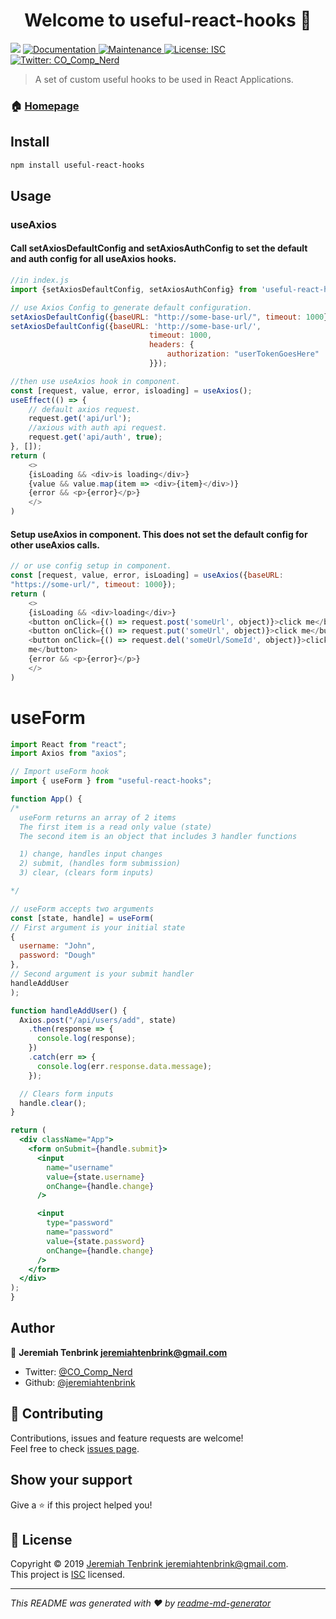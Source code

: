 <h1 align="center">Welcome to useful-react-hooks 👋</h1>
<p>
  <img src="https://img.shields.io/badge/version-0.1.4-blue.svg?cacheSeconds=2592000" />
  <a href="https://github.com/jeremiahtenbrink/useful-hooks#readme">
    <img alt="Documentation" src="https://img.shields.io/badge/documentation-yes-brightgreen.svg" target="_blank" />
  </a>
  <a href="https://github.com/jeremiahtenbrink/useful-hooks/graphs/commit-activity">
    <img alt="Maintenance" src="https://img.shields.io/badge/Maintained%3F-yes-green.svg" target="_blank" />
  </a>
  <a href="https://github.com/jeremiahtenbrink/useful-hooks/blob/master/LICENSE">
    <img alt="License: ISC" src="https://img.shields.io/badge/License-ISC-yellow.svg" target="_blank" />
  </a>
  <a href="https://twitter.com/CO_Comp_Nerd">
    <img alt="Twitter: CO_Comp_Nerd" src="https://img.shields.io/twitter/follow/CO_Comp_Nerd.svg?style=social" target="_blank" />
  </a>
</p>

> A set of custom useful hooks to be used in React Applications.

### 🏠 [Homepage](https://github.com/jeremiahtenbrink/useful-hooks)

## Install

```sh
npm install useful-react-hooks
```

## Usage

### useAxios

#### Call setAxiosDefaultConfig and setAxiosAuthConfig to set the default and auth config for all useAxios hooks.
```javascript
//in index.js
import {setAxiosDefaultConfig, setAxiosAuthConfig} from 'useful-react-hooks';

// use Axios Config to generate default configuration.
setAxiosDefaultConfig({baseURL: "http://some-base-url/", timeout: 1000});
setAxiosDefaultConfig({baseURL: 'http://some-base-url/',
                               timeout: 1000,
                               headers: {
                                   authorization: "userTokenGoesHere"
                               }});

//then use useAxios hook in component.
const [request, value, error, isloading] = useAxios();
useEffect(() => {
    // default axios request.
    request.get('api/url');
    //axious with auth api request.
    request.get('api/auth', true);
}, []);
return (
    <>
    {isLoading && <div>is loading</div>}
    {value && value.map(item => <div>{item}</div>)}
    {error && <p>{error}</p>}
    </>
)
```

#### Setup useAxios in component. This does not set the default config for other useAxios calls.
```javascript
// or use config setup in component.
const [request, value, error, isLoading] = useAxios({baseURL:
"https://some-url/", timeout: 1000});
return (
    <>
    {isLoading && <div>loading</div>}
    <button onClick={() => request.post('someUrl', object)}>click me</button>
    <button onClick={() => request.put('someUrl', object)}>click me</button>
    <button onClick={() => request.del('someUrl/SomeId', object)}>click
    me</button>
    {error && <p>{error}</p>}
    </>
)
```

# useForm

```jsx
import React from "react";
import Axios from "axios";

// Import useForm hook
import { useForm } from "useful-react-hooks";

function App() {
/*
  useForm returns an array of 2 items
  The first item is a read only value (state)
  The second item is an object that includes 3 handler functions

  1) change, handles input changes
  2) submit, (handles form submission)
  3) clear, (clears form inputs)

*/

// useForm accepts two arguments
const [state, handle] = useForm(
// First argument is your initial state
{
  username: "John",
  password: "Dough"
},
// Second argument is your submit handler
handleAddUser
);

function handleAddUser() {
  Axios.post("/api/users/add", state)
    .then(response => {
      console.log(response);
    })
    .catch(err => {
      console.log(err.response.data.message);
    });

  // Clears form inputs
  handle.clear();
}

return (
  <div className="App">
    <form onSubmit={handle.submit}> 
      <input
        name="username"
        value={state.username}
        onChange={handle.change}
      />

      <input
        type="password"
        name="password"
        value={state.password}
        onChange={handle.change}
      />
    </form>
  </div>
);
}
````

## Author

👤 **Jeremiah Tenbrink <jeremiahtenbrink@gmail.com>**

* Twitter: [@CO_Comp_Nerd](https://twitter.com/CO_Comp_Nerd)
* Github: [@jeremiahtenbrink](https://github.com/jeremiahtenbrink)

## 🤝 Contributing

Contributions, issues and feature requests are welcome!<br />Feel free to check [issues page](https://github.com/jeremiahtenbrink/useful-hooks/issues).

## Show your support

Give a ⭐️ if this project helped you!

## 📝 License

Copyright © 2019 [Jeremiah Tenbrink <jeremiahtenbrink@gmail.com>](https://github.com/jeremiahtenbrink).<br />
This project is [ISC](https://github.com/jeremiahtenbrink/useful-hooks/blob/master/LICENSE) licensed.

***
_This README was generated with ❤️ by [readme-md-generator](https://github.com/kefranabg/readme-md-generator)_
